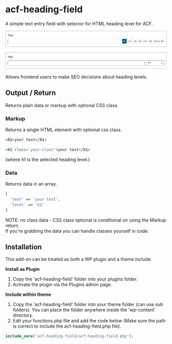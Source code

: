 # acf-heading-field

A simple text entry field with selector for HTML heading level for ACF.  

![ScreenShot](screenshots/acf-heading-field-buttons.png)  

![ScreenShot](screenshots/acf-heading-field-dropdown.png)  


Allows frontend users to make SEO decisions about heading levels.

## Output / Return

Returns plain data or markup with optional CSS class.

### Markup

Returns a single HTML element with optional css class. 
```html
<h1>your text</h1>
```
```html
<h1 class='your-class'>your text</h1>
```
(where h1 is the selected heading level.)

### Data
Returns data in an array.
```php
[ 
  'text' => 'your text',
  'level' => 'h1'
]
```

NOTE: no class data - CSS class optional is conditional on using the Markup return.  
If you're grabbing the data you can handle classes yourself in code.

## Installation

This add-on can be treated as both a WP plugin and a theme include.

**Install as Plugin**

1. Copy the 'acf-heading-field' folder into your plugins folder.
2. Activate the plugin via the Plugins admin page.

**Include within theme**

1.  Copy the 'acf-heading-field' folder into your theme folder (can use sub folders). You can place the folder anywhere inside the 'wp-content' directory.
2.  Edit your functions.php file and add the code below (Make sure the path is correct to include the acf-heading-field.php file).

```php
include_once('acf-heading-field/acf-heading-field.php');
```
